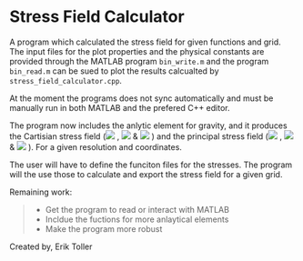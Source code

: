 # Stress Field Calculator
A program which calculated the stress field for given functions and grid. The input files for the plot properties and the physical constants are provided through the MATLAB program `bin_write.m` and the program `bin_read.m` can be sued to plot the results calcualted by `stress_field_calculator.cpp`.

At the moment the programs does not sync automatically and must be manually run in both MATLAB and the prefered C++ editor.

The program now includes the anlytic element for gravity, and it produces the Cartisian stress field (<img src="https://latex.codecogs.com/gif.latex?\sigma_{11}"/> , <img src="https://latex.codecogs.com/gif.latex?\sigma_{22}"/>  & <img src="https://latex.codecogs.com/gif.latex?\sigma_{12}"/> ) and the principal stress field (<img src="https://latex.codecogs.com/gif.latex?\sigma_{1}"/> , <img src="https://latex.codecogs.com/gif.latex?\sigma_{2}"/>  & <img src="https://latex.codecogs.com/gif.latex?\theta_{p}"/> ). For a given resolution and coordinates.

The user will have to define the funciton files for the stresses. The program will the use those to calculate and export the stress field for a given grid.

Remaining work:
> - Get the program to read or interact with MATLAB
> - Incldue the fuctions for more anlaytical elements
> - Make the program more robust

Created by,
Erik Toller
